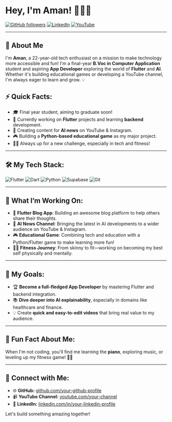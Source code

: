 # Hey, I'm Aman! 👨‍💻✨

[![GitHub followers](https://img.shields.io/github/followers/your-github-profile?label=Follow%20Me&style=social)](https://github.com/amannn231) 
[![LinkedIn](https://img.shields.io/badge/-Aman-blue?style=flat&logo=Linkedin&logoColor=white)](https://www.linkedin.com/in/your-linkedin-profile/)
[![YouTube](https://img.shields.io/badge/YouTube-Channel-red?style=flat&logo=youtube&logoColor=white)](https://youtube.com/your-channel-link)

---

## 🌟 About Me

I'm **Aman**, a 22-year-old tech enthusiast on a mission to make technology more accessible and fun! I'm a final-year **B.Voc in Computer Application** student and aspiring **App Developer** exploring the world of **Flutter** and **AI**. Whether it's building educational games or developing a YouTube channel, I'm always eager to learn and grow. 💡

## ⚡ Quick Facts:
- 🎓 Final year student, aiming to graduate soon!
- 🚀 Currently working on **Flutter** projects and learning **backend** development.
- 🎥 Creating content for **AI news** on YouTube & Instagram.
- 🎮 Building a **Python-based educational game** as my major project.
- 🧑‍🎤 Always up for a new challenge, especially in tech and fitness!

---

## 🛠️ My Tech Stack:

![Flutter](https://img.shields.io/badge/-Flutter-02569B?style=flat&logo=flutter&logoColor=white) 
![Dart](https://img.shields.io/badge/-Dart-0175C2?style=flat&logo=dart&logoColor=white) 
![Python](https://img.shields.io/badge/-Python-3776AB?style=flat&logo=python&logoColor=white)
![Supabase](https://img.shields.io/badge/-Supabase-3ECF8E?style=flat&logo=supabase&logoColor=white)
![Git](https://img.shields.io/badge/-Git-F05032?style=flat&logo=git&logoColor=white)

---

## 🔭 What I’m Working On:
- 🚧 **Flutter Blog App**: Building an awesome blog platform to help others share their thoughts.
- 🧠 **AI News Channel**: Bringing the latest in AI developments to a wider audience on YouTube & Instagram.
- 🎮 **Educational Game**: Combining tech and education with a Python/Flutter game to make learning more fun!
- 🏋️‍♂️ **Fitness Journey**: From skinny to fit—working on becoming my best self physically and mentally.

---

## 🎯 My Goals:
- 🏆 **Become a full-fledged App Developer** by mastering Flutter and backend integration.
- 📚 **Dive deeper into AI explainability**, especially in domains like healthcare and finance.
- 💡 Create **quick and easy-to-edit videos** that bring real value to my audience.

---

## 🎨 Fun Fact About Me:
When I'm not coding, you'll find me learning the **piano**, exploring music, or leveling up my fitness game! 🎹💪

---

## 💬 Connect with Me:

- 🌐 **GitHub:** [github.com/your-github-profile](https://github.com/amannn231)
- 📹 **YouTube Channel:** [youtube.com/your-channel](https://youtube.com/your-channel)
- 💼 **LinkedIn:** [linkedin.com/in/your-linkedin-profile](https://linkedin.com/in/aman-maurya-3ba255237)

Let's build something amazing together!
